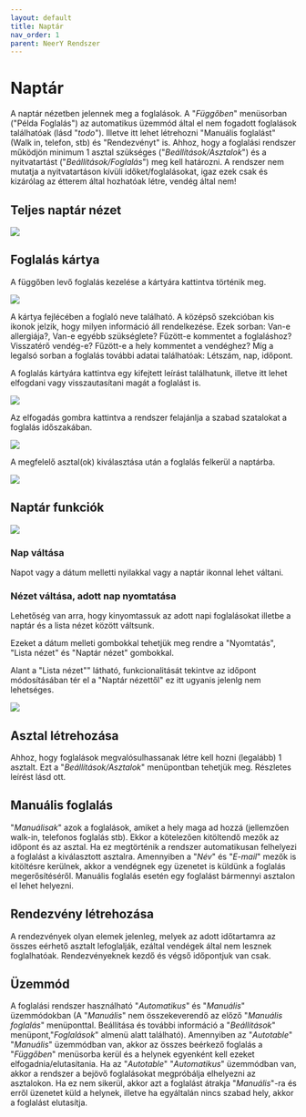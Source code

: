 ```yaml
---
layout: default
title: Naptár
nav_order: 1
parent: NeerY Rendszer
---
```

# Naptár
A naptár nézetben jelennek meg a foglalások. A "_Függőben_" menüsorban ("Példa Foglalás") az automatikus üzemmód által el nem fogadott foglalások találhatóak (lásd "_todo_"). Illetve itt lehet létrehozni "Manuális foglalást" (Walk in, telefon, stb) és "Rendezvényt" is. Ahhoz, hogy a foglalási rendszer működjön minimum 1 asztal szükséges ("_Beállítások/Asztalok_") és a nyitvatartást ("_Beállítások/Foglalás_") meg kell határozni. A rendszer nem mutatja a nyitvatartáson kívüli időket/foglalásokat, igaz ezek csak és kizárólag az étterem által hozhatóak létre, vendég által nem!

## Teljes naptár nézet

![](../../assets/images/calendar/calendardefaultview.png)

## Foglalás kártya

A függőben levő foglalás kezelése a kártyára kattintva történik meg.

![](../../assets/images/calendar/reservationcard.png)

A kártya fejlécében a foglaló neve található.
A középső szekcióban kis ikonok jelzik, hogy milyen információ áll rendelkezése.
Ezek sorban: Van-e allergiája?, Van-e egyébb szükséglete? Fűzött-e kommentet a foglaláshoz? Visszatérő vendég-e? Fűzött-e a hely kommentet a vendéghez?
Míg a legalsó sorban a foglalás további adatai találhatóak: Létszám, nap, időpont.

A foglalás kártyára kattintva egy kifejtett leírást találhatunk, illetve itt lehet elfogdani vagy visszautasítani magát a foglalást is.

![](../../assets/images/calendar/reservationcarddetailed.png)

Az elfogadás gombra kattintva a rendszer felajánlja a szabad szatalokat a foglalás időszakában.

![](../../assets/images/calendar/reservationcardtables.png)

A megfelelő asztal(ok) kiválasztása után a foglalás felkerül a naptárba.

![](../../assets/images/calendar/reservationacceptedgrid.png)

## Naptár funkciók
![](../../assets/images/calendar/switchviews.png)

### Nap váltása
Napot vagy a dátum melletti nyilakkal vagy a naptár ikonnal lehet váltani.

### Nézet váltása, adott nap nyomtatása
Lehetőség van arra, hogy kinyomtassuk az adott napi foglalásokat illetbe a naptár és a lista nézet között váltsunk.

Ezeket a dátum melleti gombokkal tehetjük meg rendre a "Nyomtatás", "Lista nézet" és "Naptár nézet" gombokkal.

Alant a "Lista nézet"" látható, funkcionalitását tekintve az időpont módosításában tér el a "Naptár nézettől" ez itt ugyanis jelenlg nem lehetséges.

![](../../assets/images/calendar/calendarlistview.png)

## Asztal létrehozása
Ahhoz, hogy foglalások megvalósulhassanak létre kell hozni (legalább) 1 asztalt. Ezt a "_Beállítások/Asztalok_" menüpontban tehetjük meg. Részletes leírést lásd ott.

## Manuális foglalás
"_Manuálisak_" azok a foglalások, amiket a hely maga ad hozzá (jellemzően walk-in, telefonos foglalás stb). Ekkor a kötelezően kitöltendő mezők az időpont és az asztal. Ha ez megtörténik a rendszer automatikusan felhelyezi a foglalást a kiválasztott asztalra. Amennyiben a "_Név_" és "_E-mail_" mezők is kitöltésre kerülnek, akkor a vendégnek egy üzenetet is küldünk a foglalás megerősítéséről.
Manuális foglalás esetén egy foglalást bármennyi asztalon el lehet helyezni.

## Rendezvény létrehozása
A rendezvények olyan elemek jelenleg, melyek az adott időtartamra az összes eérhető asztalt lefoglalják, ezáltal vendégek által nem lesznek foglalhatóak. 
Rendezvényeknek kezdő és végső időpontjuk van csak.

## Üzemmód
A foglalási rendszer használható "_Automatikus_" és "_Manuális_" üzemmódokban (A "_Manuális_" nem összekeverendő az előző "_Manuális foglalás_" menüponttal. Beállítása és további információ a "_Beállítások_" menüpont,"_Foglalások_" almenü alatt található). Amennyiben az "_Autotable_" "_Manuális_" üzemmódban van, akkor az összes beérkező foglalás a "_Függőben_" menüsorba kerül és a helynek egyenként kell ezeket elfogadnia/elutasítania.
Ha az "_Autotable_" "_Automatikus_" üzemmódban van, akkor a rendszer a bejövő foglalásokat megpróbálja elhelyezni az asztalokon. Ha ez nem sikerül, akkor azt a foglalást átrakja "_Manuális_"-ra és erről üzenetet küld a helynek, illetve ha egyáltalán nincs szabad hely, akkor a foglalást elutasítja.